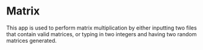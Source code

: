 # Matrix
This app is used to perform matrix multiplication by either inputting two files that contain valid matrices, or typing in two integers and having two random matrices generated. 
